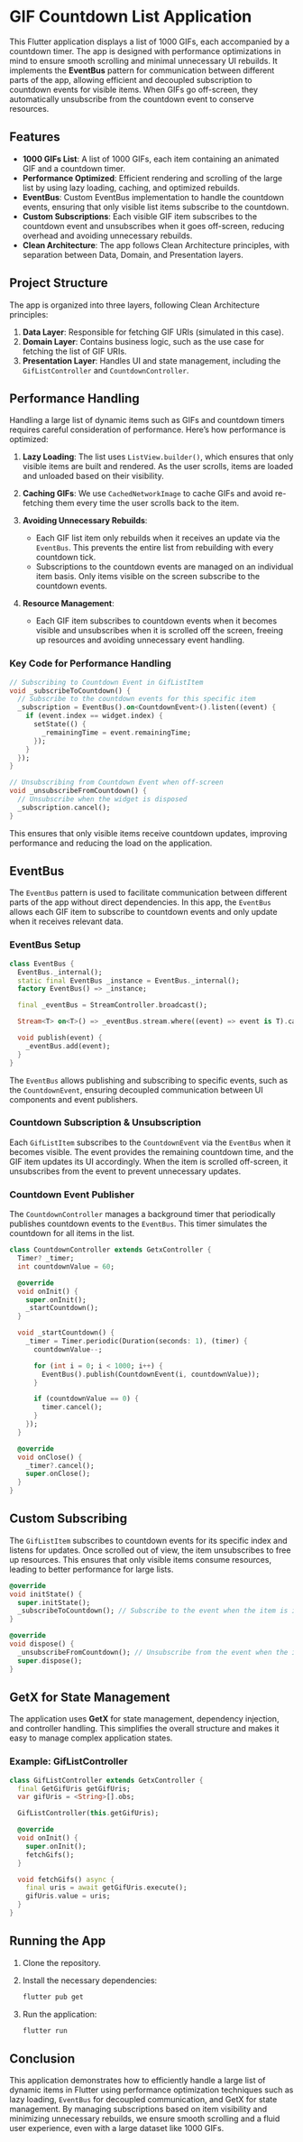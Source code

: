 # GIF Countdown List Application

This Flutter application displays a list of 1000 GIFs, each accompanied by a countdown timer. The app is designed with performance optimizations in mind to ensure smooth scrolling and minimal unnecessary UI rebuilds. It implements the **EventBus** pattern for communication between different parts of the app, allowing efficient and decoupled subscription to countdown events for visible items. When GIFs go off-screen, they automatically unsubscribe from the countdown event to conserve resources.

## Features

- **1000 GIFs List**: A list of 1000 GIFs, each item containing an animated GIF and a countdown timer.
- **Performance Optimized**: Efficient rendering and scrolling of the large list by using lazy loading, caching, and optimized rebuilds.
- **EventBus**: Custom EventBus implementation to handle the countdown events, ensuring that only visible list items subscribe to the countdown.
- **Custom Subscriptions**: Each visible GIF item subscribes to the countdown event and unsubscribes when it goes off-screen, reducing overhead and avoiding unnecessary rebuilds.
- **Clean Architecture**: The app follows Clean Architecture principles, with separation between Data, Domain, and Presentation layers.

## Project Structure

The app is organized into three layers, following Clean Architecture principles:

1. **Data Layer**: Responsible for fetching GIF URIs (simulated in this case).
2. **Domain Layer**: Contains business logic, such as the use case for fetching the list of GIF URIs.
3. **Presentation Layer**: Handles UI and state management, including the `GifListController` and `CountdownController`.

## Performance Handling

Handling a large list of dynamic items such as GIFs and countdown timers requires careful consideration of performance. Here’s how performance is optimized:

1. **Lazy Loading**: The list uses `ListView.builder()`, which ensures that only visible items are built and rendered. As the user scrolls, items are loaded and unloaded based on their visibility.
   
2. **Caching GIFs**: We use `CachedNetworkImage` to cache GIFs and avoid re-fetching them every time the user scrolls back to the item.

3. **Avoiding Unnecessary Rebuilds**: 
    - Each GIF list item only rebuilds when it receives an update via the `EventBus`. This prevents the entire list from rebuilding with every countdown tick.
    - Subscriptions to the countdown events are managed on an individual item basis. Only items visible on the screen subscribe to the countdown events.

4. **Resource Management**: 
    - Each GIF item subscribes to countdown events when it becomes visible and unsubscribes when it is scrolled off the screen, freeing up resources and avoiding unnecessary event handling.

### Key Code for Performance Handling

```dart
// Subscribing to Countdown Event in GifListItem
void _subscribeToCountdown() {
  // Subscribe to the countdown events for this specific item
  _subscription = EventBus().on<CountdownEvent>().listen((event) {
    if (event.index == widget.index) {
      setState(() {
        _remainingTime = event.remainingTime;
      });
    }
  });
}

// Unsubscribing from Countdown Event when off-screen
void _unsubscribeFromCountdown() {
  // Unsubscribe when the widget is disposed
  _subscription.cancel();
}
```

This ensures that only visible items receive countdown updates, improving performance and reducing the load on the application.

## EventBus

The `EventBus` pattern is used to facilitate communication between different parts of the app without direct dependencies. In this app, the `EventBus` allows each GIF item to subscribe to countdown events and only update when it receives relevant data.

### EventBus Setup

```dart
class EventBus {
  EventBus._internal();
  static final EventBus _instance = EventBus._internal();
  factory EventBus() => _instance;

  final _eventBus = StreamController.broadcast();

  Stream<T> on<T>() => _eventBus.stream.where((event) => event is T).cast<T>();

  void publish(event) {
    _eventBus.add(event);
  }
}
```

The `EventBus` allows publishing and subscribing to specific events, such as the `CountdownEvent`, ensuring decoupled communication between UI components and event publishers.

### Countdown Subscription & Unsubscription

Each `GifListItem` subscribes to the `CountdownEvent` via the `EventBus` when it becomes visible. The event provides the remaining countdown time, and the GIF item updates its UI accordingly. When the item is scrolled off-screen, it unsubscribes from the event to prevent unnecessary updates.

### Countdown Event Publisher

The `CountdownController` manages a background timer that periodically publishes countdown events to the `EventBus`. This timer simulates the countdown for all items in the list.

```dart
class CountdownController extends GetxController {
  Timer? _timer;
  int countdownValue = 60;

  @override
  void onInit() {
    super.onInit();
    _startCountdown();
  }

  void _startCountdown() {
    _timer = Timer.periodic(Duration(seconds: 1), (timer) {
      countdownValue--;

      for (int i = 0; i < 1000; i++) {
        EventBus().publish(CountdownEvent(i, countdownValue));
      }

      if (countdownValue == 0) {
        timer.cancel();
      }
    });
  }

  @override
  void onClose() {
    _timer?.cancel();
    super.onClose();
  }
}
```

## Custom Subscribing

The `GifListItem` subscribes to countdown events for its specific index and listens for updates. Once scrolled out of view, the item unsubscribes to free up resources. This ensures that only visible items consume resources, leading to better performance for large lists.

```dart
@override
void initState() {
  super.initState();
  _subscribeToCountdown(); // Subscribe to the event when the item is initialized
}

@override
void dispose() {
  _unsubscribeFromCountdown(); // Unsubscribe from the event when the item is disposed
  super.dispose();
}
```

## GetX for State Management

The application uses **GetX** for state management, dependency injection, and controller handling. This simplifies the overall structure and makes it easy to manage complex application states.

### Example: GifListController

```dart
class GifListController extends GetxController {
  final GetGifUris getGifUris;
  var gifUris = <String>[].obs;

  GifListController(this.getGifUris);

  @override
  void onInit() {
    super.onInit();
    fetchGifs();
  }

  void fetchGifs() async {
    final uris = await getGifUris.execute();
    gifUris.value = uris;
  }
}
```

## Running the App

1. Clone the repository.
2. Install the necessary dependencies:

   ```bash
   flutter pub get
   ```

3. Run the application:

   ```bash
   flutter run
   ```

## Conclusion

This application demonstrates how to efficiently handle a large list of dynamic items in Flutter using performance optimization techniques such as lazy loading, `EventBus` for decoupled communication, and GetX for state management. By managing subscriptions based on item visibility and minimizing unnecessary rebuilds, we ensure smooth scrolling and a fluid user experience, even with a large dataset like 1000 GIFs.
